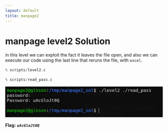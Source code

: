 ```yaml
---
layout: default
title: manpage2
---
```


# manpage level2 Solution

in this level we can exploit the fact it leaves the file open, and also we can execute our code using the last line that reruns the file, with `excel`.
```c
% scripts/level2.c
```
```c
% scripts/read_pass.c
```


![image](./images/level2.png)

**Flag:** ***`uAcGloJt0Q`*** 
